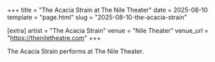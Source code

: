 +++
title = "The Acacia Strain at The Nile Theater"
date = 2025-08-10
template = "page.html"
slug = "2025-08-10-the-acacia-strain"

[extra]
artist = "The Acacia Strain"
venue = "Nile Theater"
venue_url = "https://theniletheatre.com"
+++

The Acacia Strain performs at The Nile Theater.
